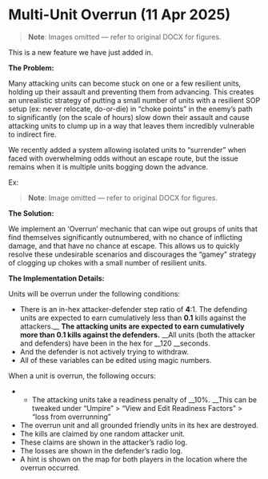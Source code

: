 # Multi\-Unit Overrun \(11 Apr 2025\)

> **Note**: Images omitted — refer to original DOCX for figures.


This is a new feature we have just added in\.

__The Problem:__

Many attacking units can become stuck on one or a few resilient units, holding up their assault and preventing them from advancing\. This creates an unrealistic strategy of putting a small number of units with a resilient SOP setup \(ex: never relocate, do\-or\-die\) in “choke points” in the enemy’s path to significantly \(on the scale of hours\) slow down their assault and cause attacking units to clump up in a way that leaves them incredibly vulnerable to indirect fire\.

We recently added a system allowing isolated units to “surrender” when faced with overwhelming odds without an escape route, but the issue remains when it is multiple units bogging down the advance\.

Ex:

> **Note**: Image omitted — refer to original DOCX for figures.



__The Solution:__

We implement an ‘Overrun’ mechanic that can wipe out groups of units that find themselves significantly outnumbered, with no chance of inflicting damage, and that have no chance at escape\. This allows us to quickly resolve these undesirable scenarios and discourages the “gamey” strategy of clogging up chokes with a small number of resilient units\.

__The Implementation Details:__

Units will be overrun under the following conditions:

- There is an in\-hex attacker\-defender step ratio of __4__:1\. The defending units are expected to earn cumulatively less than __0\.1__ kills against the attackers\.__ __The attacking units are expected to earn cumulatively more than __0\.1__ kills against the defenders\.__ __All units \(both the attacker and defenders\) have been in the hex for __120 __seconds\. 
- And the defender is not actively trying to withdraw\.
- All of these variables can be edited using magic numbers\.

When a unit is overrun, the following occurs:

- 
	- The attacking units take a readiness penalty of __10%\. __This can be tweaked under “Umpire” > “View and Edit Readiness Factors” > “loss from overrunning”
- The overrun unit and all grounded friendly units in its hex are destroyed\.
- The kills are claimed by one random attacker unit\.
- These claims are shown in the attacker’s radio log\.
- The losses are shown in the defender’s radio log\.
- A hint is shown on the map for both players in the location where the overrun occurred\. 


